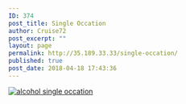 ```yaml
---
ID: 374
post_title: Single Occation
author: Cruise72
post_excerpt: ""
layout: page
permalink: http://35.189.33.33/single-occation/
published: true
post_date: 2018-04-18 17:43:36
---
```

<div id="viz1524118003780" class="tableauPlaceholder" style="position: relative;"><noscript><a href='#'><img alt='alcohol single occation ' src='https:&#47;&#47;public.tableau.com&#47;static&#47;images&#47;al&#47;alcoholsingleoccation&#47;alcoholsingleoccation&#47;1_rss.png' style='border: none' /></a></noscript><object class="tableauViz" style="display: none;" width="300" height="150"><param name="host_url" value="https%3A%2F%2Fpublic.tableau.com%2F" /> <param name="embed_code_version" value="3" /> <param name="site_root" value="" /><param name="name" value="alcoholsingleoccation/alcoholsingleoccation" /><param name="tabs" value="no" /><param name="toolbar" value="yes" /><param name="static_image" value="https://public.tableau.com/static/images/al/alcoholsingleoccation/alcoholsingleoccation/1.png" /> <param name="animate_transition" value="yes" /><param name="display_static_image" value="yes" /><param name="display_spinner" value="yes" /><param name="display_overlay" value="yes" /><param name="display_count" value="yes" /><param name="filter" value="publish=yes" /></object></div>
<script type='text/javascript'>                    var divElement = document.getElementById('viz1524118003780');                    var vizElement = divElement.getElementsByTagName('object')[0];                    vizElement.style.width='100%';vizElement.style.height=(divElement.offsetWidth*0.75)+'px';                    var scriptElement = document.createElement('script');                    scriptElement.src = 'https://public.tableau.com/javascripts/api/viz_v1.js';                    vizElement.parentNode.insertBefore(scriptElement, vizElement);                </script>